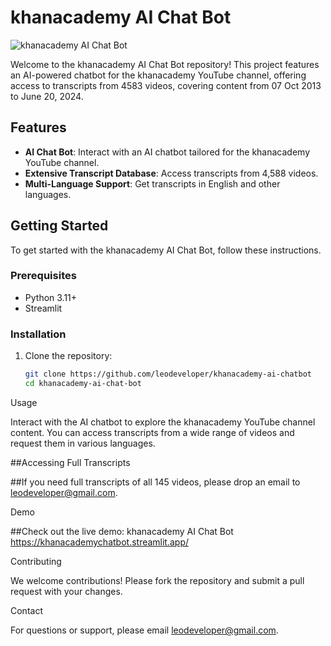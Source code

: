 # khanacademy AI Chat Bot

![khanacademy AI Chat Bot](https://github.com/leodeveloper/khanacademy-ai-chatbot/blob/main/khanacadmy.png)

Welcome to the khanacademy AI Chat Bot repository! This project features an AI-powered chatbot for the khanacademy YouTube channel, offering access to transcripts from 4583 videos, covering content from 07 Oct 2013 to June 20, 2024.

## Features
- **AI Chat Bot**: Interact with an AI chatbot tailored for the khanacademy YouTube channel.
- **Extensive Transcript Database**: Access transcripts from 4,588 videos.
- **Multi-Language Support**: Get transcripts in English and other languages.

## Getting Started
To get started with the khanacademy AI Chat Bot, follow these instructions.

### Prerequisites

- Python 3.11+
- Streamlit

### Installation

1. Clone the repository:
   ```bash
   git clone https://github.com/leodeveloper/khanacademy-ai-chatbot
   cd khanacademy-ai-chat-bot

Usage

Interact with the AI chatbot to explore the khanacademy YouTube channel content. You can access transcripts from a wide range of videos and request them in various languages.

##Accessing Full Transcripts

##If you need full transcripts of all 145 videos, please drop an email to leodeveloper@gmail.com.

Demo

##Check out the live demo: khanacademy AI Chat Bot https://khanacademychatbot.streamlit.app/

Contributing

We welcome contributions! Please fork the repository and submit a pull request with your changes.

Contact

For questions or support, please email leodeveloper@gmail.com.
